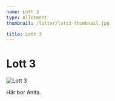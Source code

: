 ```yaml
---
name: Lott 3
type: Allotment
thumbnail: /lotter/lott3-thumbnail.jpg

title: Lott 3
---
```

# Lott 3

![Lott 3](/lotter/lott3.jpg#left)

Här bor Anita.